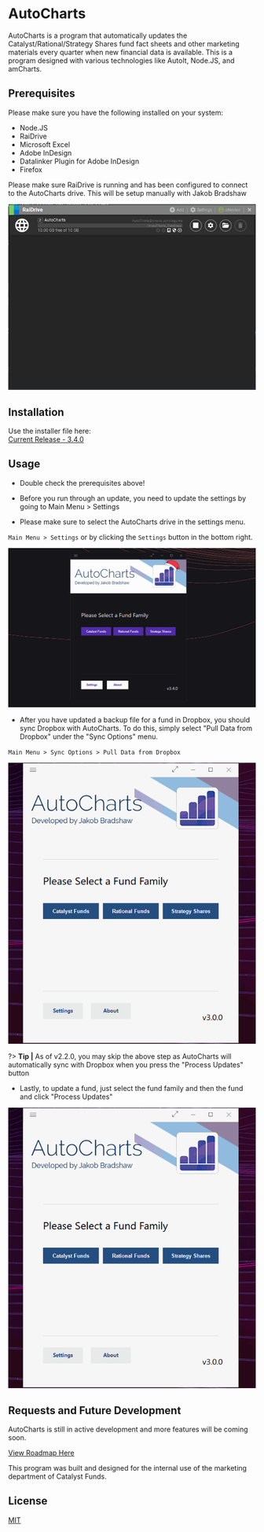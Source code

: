 # AutoCharts

AutoCharts is a program that automatically updates the Catalyst/Rational/Strategy Shares fund fact sheets and other marketing materials every quarter when new financial data is available. This is a program designed with various technologies like AutoIt, Node.JS, and amCharts.

## Prerequisites

Please make sure you have the following installed on your system:
* Node.JS
* RaiDrive
* Microsoft Excel
* Adobe InDesign
* Datalinker Plugin for Adobe InDesign
* Firefox

Please make sure RaiDrive is running and has been configured to connect to the AutoCharts drive. This will be setup manually with Jakob Bradshaw

![alt](/docs/img/raidrive.jpg) 

## Installation

Use the installer file here:   
[Current Release - 3.4.0](https://github.com/oNevion/AutoCharts/releases/download/v3.4.0/AutoCharts_3.4.0_Setup.exe)

## Usage

* Double check the prerequisites above!

* Before you run through an update, you need to update the settings by going to Main Menu > Settings

* Please make sure to select the AutoCharts drive in the settings menu.

`Main Menu > Settings` or by clicking the `Settings` button in the bottom right.

![alt](/docs/img/autocharts1.gif)  

* After you have updated a backup file for a fund in Dropbox, you should sync Dropbox with AutoCharts. To do this, simply select "Pull Data from Dropbox" under the "Sync Options" menu.  

`Main Menu > Sync Options > Pull Data from Dropbox`

![alt](/docs/img/autocharts2.gif)  

?> **Tip |** As of v2.2.0, you may skip the above step as AutoCharts will automatically sync with Dropbox when you press the "Process Updates" button

* Lastly, to update a fund, just select the fund family and then the fund and click "Process Updates"

![alt](/docs/img/autocharts3.gif)  

## Requests and Future Development
AutoCharts is still in active development and more features will be coming soon. 

[View Roadmap Here](https://github.com/oNevion/AutoCharts/projects/1?fullscreen=true)

This program was built and designed for the internal use of the marketing department of Catalyst Funds. 

## License
[MIT](https://choosealicense.com/licenses/mit/)